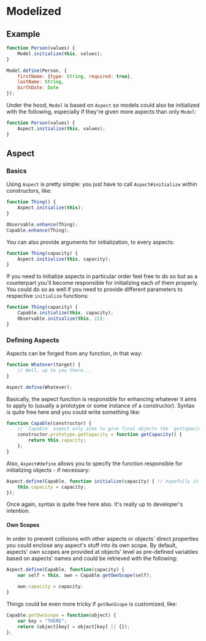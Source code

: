# Modelized

## Example

```javascript
function Person(values) {
	Model.initialize(this, values);
}

Model.define(Person, {
	firstName: {type: String, required: true},
	lastName: String,
	birthDate: Date
});
```

Under the hood, `Model` is based on `Aspect` so models could also be initialized with the following, especially if they're given more aspects than only `Model`:

```javascript
function Person(values) {
	Aspect.initialize(this, values);
}
```


## Aspect

### <a name="basics"></a>Basics

Using `Aspect` is pretty simple: you just have to call `Aspect#initialize` within constructors, like:

```javascript
function Thing() {
	Aspect.initialize(this);
}

Observable.enhance(Thing);
Capable.enhance(Thing);
```

You can also provide arguments for initialization, to every aspects:

```javascript
function Thing(capacity) {
	Aspect.initialize(this, capacity);
}
```

If you need to initialize aspects in particular order feel free to do so but as a counterpart you'll become responsible for initializing each of them properly. You could do so as well if you need to provide different parameters to respective `initialize` functions:

```javascript
function Thing(capacity) {
	Capable.initialize(this, capacity);
	Observable.initialize(this, 15);
}
```

### Defining Aspects

Aspects can be forged from any function, in that way:
```javascript
function Whatever(target) {
    // Well, up to you there...
}

Aspect.define(Whatever);
```
Basically, the aspect function is responsible for enhancing whatever it aims to apply to (usually a prototype or some instance of a constructor). Syntax is quite free here and you could write something like:

```javascript
function Capable(constructor) {
    // `Capable` aspect only aims to give final objects the `getCapacity` method:
	constructor.prototype.getCapacity = function getCapacity() {
	    return this.capacity;
	};
}
```
Also, `Aspect#define` allows you to specify the function responsible for initializing objects - if necessary:
```javascript
Aspect.define(Capable, function initialize(capacity) { // hopefully it can be anonymous
    this.capacity = capacity;
});
```
Once again, syntax is quite free here also. It's really up to developer's intention.

#### Own Scopes

In order to prevent collisions with other aspects or objects' direct properties you could enclose any aspect's stuff into its own scope.
By default, aspects' own scopes are provided at objects' level as pre-defined variables based on aspects' names and could be retrieved with the following:

```javascript
Aspect.define(Capable, function(capacity) {
	var self = this, own = Capable.getOwnScope(self);
	
	own.capacity = capacity;
}
```
Things could be even more tricky if `getOwnScope` is customized, like:

```javascript
Capable.getOwnScope = function(object) {
    var key = "THERE";
	return (object[key] = object[key] || {});
};
```